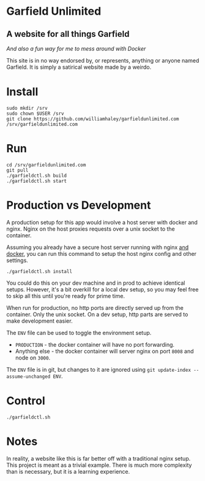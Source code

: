 # Garfield Unlimited

## A website for all things Garfield

*And also a fun way for me to mess around with Docker*

This site is in no way endorsed by, or represents, anything or anyone named Garfield. It is simply a satirical website made by a weirdo.

# Install

```
sudo mkdir /srv
sudo chown $USER /srv
git clone https://github.com/williamhaley/garfieldunlimited.com /srv/garfieldunlimited.com
```

# Run

```
cd /srv/garfieldunlimited.com
git pull
./garfieldctl.sh build
./garfieldctl.sh start
```

# Production vs Development

A production setup for this app would involve a host server with docker and nginx. Nginx on the host proxies requests over a unix socket to the container.

Assuming you already have a secure host server running with nginx [and docker](https://docs.docker.com/engine/installation/linux/ubuntulinux/), you can run this command to setup the host nginx config and other settings.


```
./garfieldctl.sh install
```

You could do this on your dev machine and in prod to achieve identical setups. However, it's a bit overkill for a local dev setup, so you may feel free to skip all this until you're ready for prime time.

When run for production, no http ports are directly served up from the container. Only the unix socket. On a dev setup, http parts are served to make development easier.

The `ENV` file can be used to toggle the environment setup.

* `PRODUCTION` - the docker container will have no port forwarding.
* Anything else - the docker container will server nginx on port `8008` and node on `3000`.

The `ENV` file is in git, but changes to it are ignored using `git update-index --assume-unchanged ENV`.

# Control

```
./garfieldctl.sh
```

# Notes

In reality, a website like this is far better off with a traditional nginx setup. This project is meant as a trivial example. There is much more complexity than is necessary, but it is a learning experience.
